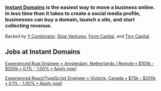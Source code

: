 ### [Instant Domains](https://instantdomains.com) is the easiest way to move a business online. In less time than it takes to create a social media profile, businesses can buy a domain, launch a site, and start collecting revenue.

Backed by [Y Combinator](https://ycombinator.com), [Slow Ventures](https://slow.co), [Form Capital](https://formcapital.com/), and [Tiny Capital](https://tiny.com).

## Jobs at Instant Domains

[Experienced Rust Engineer • Amsterdam, Netherlands / Remote • $100k - $200k • 0.1% - 1.00% • Apply now!](https://www.ycombinator.com/companies/instant-domains/jobs/oCFQlxH-experienced-rust-engineer)

[Experienced React/TypeScript Engineer • Victoria, Canada • $75k - $200k • 0.1% - 1.00% • Apply now!](https://www.ycombinator.com/companies/instant-domains/jobs/BOL8BuC-experienced-react-typescript-engineer)
